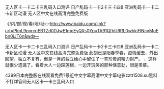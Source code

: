 无人区卡一卡二卡三乱码入口测评
日产乱码卡一卡2卡三卡四8
亚洲乱码卡一卡二卡新区动漫
无人区中文在线高清完整免费版


《/内/部/观/看/地/址👉http://www.baidu.com/link?url=PImL9pnrcnEBTZd0DJwE1moEyQXs0YpuTA91QfbU6RL0wbkiFlNcvMuEbn0iJT6n&wd》--

无人区卡一卡二卡三乱码入口测评
日产乱码卡一卡2卡三卡四8
亚洲乱码卡一卡二卡新区动漫
无人区中文在线高清完整免费版
此刻已是阳春季春，疫情缓去，外出回望，独立不复有，倒是一月的独立给心中留住了一笔珍贵的精力财产。
，这样就很少遗漏了。看着大人一边踩莲根，一边开玩笑的那种惬意劲，很是羡慕。





4399日本完整版在线观看免费?最近中文字幕高清中文字幕电影zztt1508.su黑料不打烊官网无人区卡一卡三乱码入口
